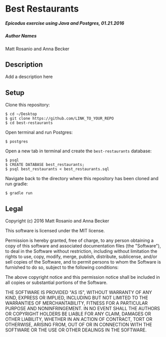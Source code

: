 # Best Restaurants

##### Epicodus exercise using Java and Postgres, 01.21.2016

##### Author Names
Matt Rosanio and Anna Becker

## Description
Add a description here

## Setup

Clone this repository:
```
$ cd ~/Desktop
$ git clone https://github.com/LINK_TO_YOUR_REPO
$ cd best-restaurants
```

Open terminal and run Postgres:
```
$ postgres
```

Open a new tab in terminal and create the `best-restaurants` database:
```
$ psql
$ CREATE DATABASE best_restaurants;
$ psql best_restaurants < best_restaurants.sql
```

Navigate back to the directory where this repository has been cloned and run gradle:
```
$ gradle run
```

## Legal

Copyright (c) 2016 Matt Rosanio and Anna Becker

This software is licensed under the MIT license.

Permission is hereby granted, free of charge, to any person obtaining a copy
of this software and associated documentation files (the "Software"), to deal
in the Software without restriction, including without limitation the rights
to use, copy, modify, merge, publish, distribute, sublicense, and/or sell
copies of the Software, and to permit persons to whom the Software is
furnished to do so, subject to the following conditions:

The above copyright notice and this permission notice shall be included in
all copies or substantial portions of the Software.

THE SOFTWARE IS PROVIDED "AS IS", WITHOUT WARRANTY OF ANY KIND, EXPRESS OR
IMPLIED, INCLUDING BUT NOT LIMITED TO THE WARRANTIES OF MERCHANTABILITY,
FITNESS FOR A PARTICULAR PURPOSE AND NONINFRINGEMENT. IN NO EVENT SHALL THE
AUTHORS OR COPYRIGHT HOLDERS BE LIABLE FOR ANY CLAIM, DAMAGES OR OTHER
LIABILITY, WHETHER IN AN ACTION OF CONTRACT, TORT OR OTHERWISE, ARISING FROM,
OUT OF OR IN CONNECTION WITH THE SOFTWARE OR THE USE OR OTHER DEALINGS IN
THE SOFTWARE.
